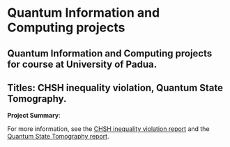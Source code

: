 # Quantum Information and Computing projects
## Quantum Information and Computing projects for course at University of Padua.
## Titles: CHSH inequality violation, Quantum State Tomography. 

**Project Summary**: 

For more information, see the [CHSH inequality violation report](CHSH_inequality_violation_depaoli.pdf) and the [Quantum State Tomography report](Quantum_State_Tomography_depaoli.pdf).
